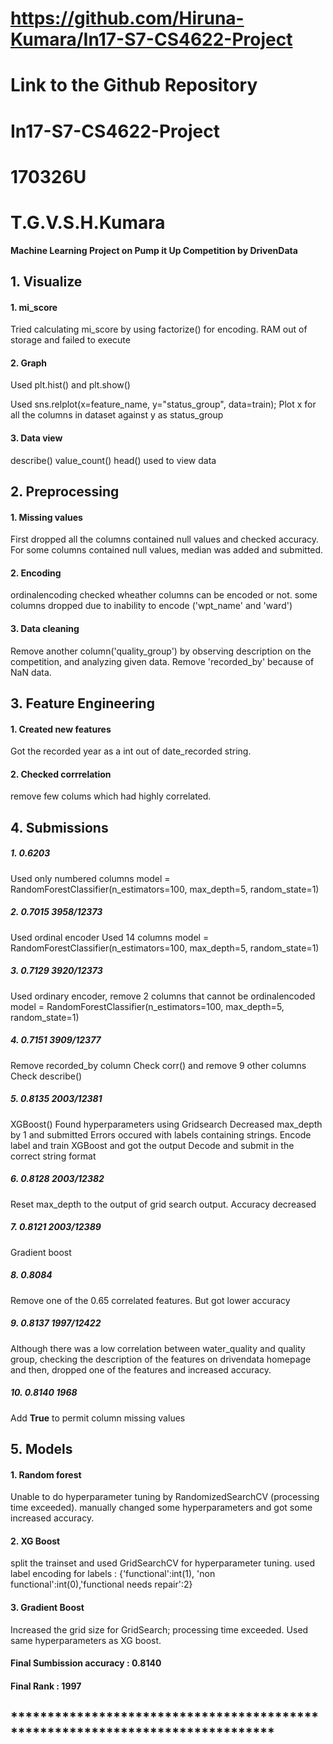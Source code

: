 # https://github.com/Hiruna-Kumara/In17-S7-CS4622-Project
# Link to the Github Repository

# In17-S7-CS4622-Project
# 170326U
# T.G.V.S.H.Kumara

**Machine Learning Project on Pump it Up Competition by DrivenData**

## 1. Visualize

#### 1. mi_score
Tried calculating mi_score by using factorize() for encoding.
RAM out of storage and failed to execute

#### 2. Graph
Used plt.hist() and plt.show()

Used sns.relplot(x=feature_name, y="status_group", data=train);
Plot x for all the columns in dataset against y as status_group

#### 3. Data view
describe()
value_count()
head() used to view data

## 2. Preprocessing

#### 1. Missing values
First dropped all the columns contained null values and checked accuracy.
For some columns contained null values, median was added and submitted.

#### 2. Encoding
ordinalencoding
checked wheather columns can be encoded or not.
some columns dropped due to inability to encode ('wpt_name' and 'ward')

#### 3. Data cleaning
Remove another column('quality_group') by observing description on the competition,
and analyzing given data.
Remove 'recorded_by' because of NaN data.

## 3. Feature Engineering

#### 1. Created new features
Got the recorded year as a int out of date_recorded string.

#### 2. Checked corrrelation
remove few colums which had highly correlated.

## 4. Submissions

##### 1.  0.6203    
Used only numbered columns
model = RandomForestClassifier(n_estimators=100, max_depth=5, random_state=1)
##### 2.  0.7015    3958/12373
Used ordinal encoder
Used 14 columns
model = RandomForestClassifier(n_estimators=100, max_depth=5, random_state=1)
##### 3.  0.7129    3920/12373
Used ordinary encoder, remove 2 columns that cannot be ordinalencoded
model = RandomForestClassifier(n_estimators=100, max_depth=5, random_state=1)
##### 4.  0.7151   3909/12377
Remove recorded_by column
Check corr() and remove 9 other columns
Check describe()
##### 5.  0.8135 	2003/12381
XGBoost()
Found hyperparameters using Gridsearch
Decreased max_depth by 1 and submitted
Errors occured with labels containing strings. 
Encode label and train XGBoost and got the output
Decode and submit in the correct string format
##### 6.  0.8128  	 2003/12382
Reset max_depth to the output of grid search output. Accuracy decreased
##### 7.  0.8121	2003/12389
Gradient boost
##### 8.  0.8084   
Remove one of the 0.65 correlated features. But got lower accuracy
##### 9.  0.8137	1997/12422
Although there was a low correlation between water_quality and quality group,
checking the description of the features on drivendata homepage and then,
dropped one of the features and increased accuracy.
##### 10.  0.8140   	1968
Add **True** to permit column missing values

## 5. Models

####  1. Random forest
Unable to do hyperparameter tuning by RandomizedSearchCV (processing time exceeded).
manually changed some hyperparameters and got some increased accuracy.

####  2. XG Boost
split the trainset and used GridSearchCV for hyperparameter tuning.
used label encoding for labels : {'functional':int(1), 'non functional':int(0),'functional needs repair':2}

####  3. Gradient Boost 
Increased the grid size for GridSearch; processing time exceeded.
Used same hyperparameters as XG boost.

#### Final Sumbission accuracy  : 0.8140
#### Final Rank                 : 1997


## ******************************************************************************
